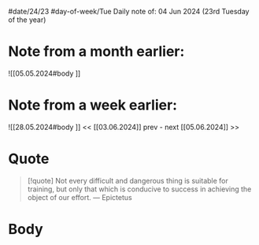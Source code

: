 
#date/24/23
#day-of-week/Tue
Daily note of: 04 Jun 2024 (23rd Tuesday of the year)

# Note from a month earlier:
![[05.05.2024#body ]]

# Note from a week earlier:
![[28.05.2024#body ]]
 << [[03.06.2024]] prev - next [[05.06.2024]] >>
# Quote

> [!quote] Not every difficult and dangerous thing is suitable for training, but only that which is conducive to success in achieving the object of our effort.
> — Epictetus
# Body

